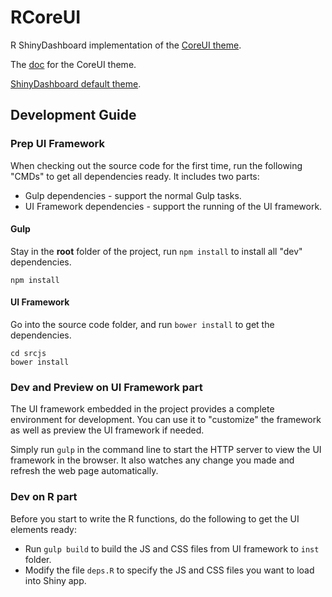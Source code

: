 # RCoreUI

R ShinyDashboard implementation of the [CoreUI theme](https://github.com/mrholek/CoreUI-Free-Bootstrap-Admin-Template/tree/master/Static_Full_Project_GULP). 

The [doc](http://coreui.io/docs/getting-started/static-version) for the CoreUI theme. 

[ShinyDashboard default theme](https://rstudio.github.io/shinydashboard/).


## Development Guide

### Prep UI Framework

When checking out the source code for the first time, run the following "CMDs" to get all dependencies ready. It includes two parts:

- Gulp dependencies - support the normal Gulp tasks.
- UI Framework dependencies - support the running of the UI framework.

#### Gulp

Stay in the **root** folder of the project, run `npm install` to install all "dev" dependencies.

```
npm install
```

#### UI Framework

Go into the source code folder, and run `bower install` to get the dependencies.

```
cd srcjs
bower install
```

### Dev and Preview on UI Framework part

The UI framework embedded in the project provides a complete environment for development. You can use it to "customize" the
framework as well as preview the UI framework if needed.

Simply run `gulp` in the command line to start the HTTP server to view the UI framework in the browser. It also watches
any change you made and refresh the web page automatically.

### Dev on R part

Before you start to write the R functions, do the following to get the UI elements ready:

- Run `gulp build` to build the JS and CSS files from UI framework to `inst` folder.
- Modify the file `deps.R` to specify the JS and CSS files you want to load into Shiny app.



